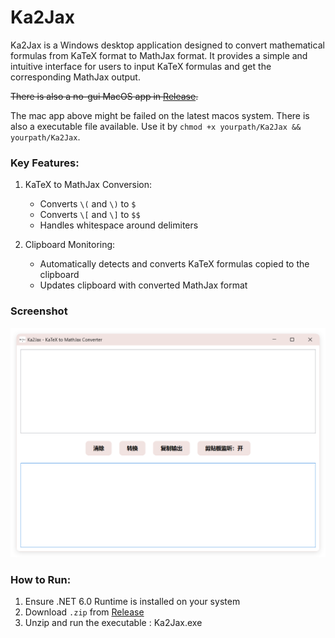 # Ka2Jax

Ka2Jax is a Windows desktop application designed to convert mathematical formulas from KaTeX format to MathJax format. It provides a simple and intuitive interface for users to input KaTeX formulas and get the corresponding MathJax output.

~~There is also a no-gui MacOS app in [Release](https://github.com/Yalyenea/Ka2Jax/releases/).~~

The mac app above might be failed on the latest macos system. There is also a executable file available. Use it by `chmod +x yourpath/Ka2Jax && yourpath/Ka2Jax`.

### **Key Features:**

1. KaTeX to MathJax Conversion:

   - Converts `\(` and `\)` to `$`
   - Converts `\[` and `\]` to `$$`
   - Handles whitespace around delimiters
2. Clipboard Monitoring:

   - Automatically detects and converts KaTeX formulas copied to the clipboard
   - Updates clipboard with converted MathJax format

### **Screenshot**

![1737711482469](image/README/1737711482469.png)

### **How to Run:**

1. Ensure .NET 6.0 Runtime is installed on your system
2. Download `.zip` from [Release](https://github.com/Yalyenea/Ka2Jax/releases/)
3. Unzip and run the executable : Ka2Jax.exe
